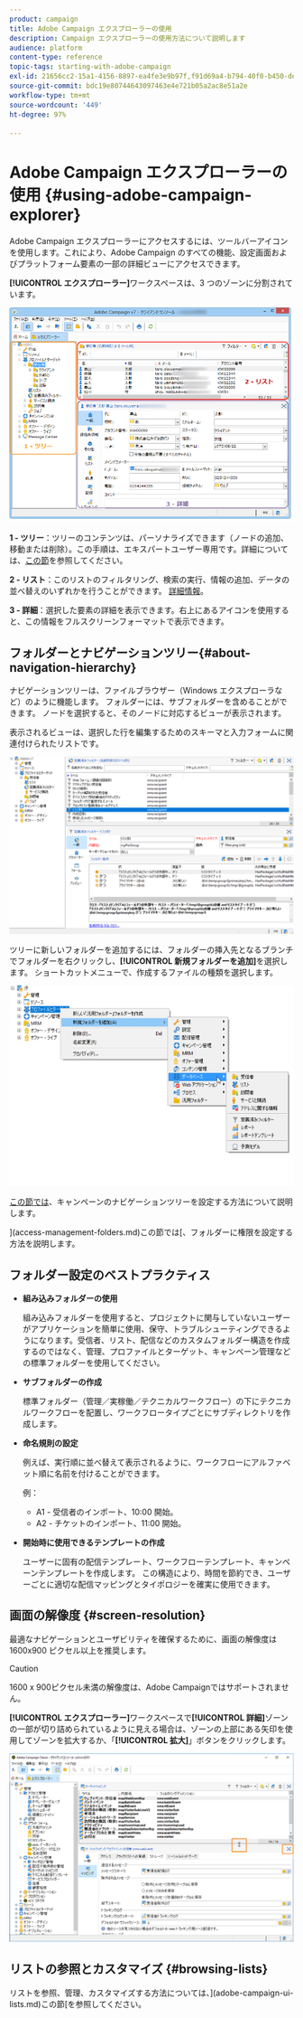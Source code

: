 ```yaml
---
product: campaign
title: Adobe Campaign エクスプローラーの使用
description: Campaign エクスプローラーの使用方法について説明します
audience: platform
content-type: reference
topic-tags: starting-with-adobe-campaign
exl-id: 21656cc2-15a1-4156-8897-ea4fe3e9b97f,f91d69a4-b794-40f0-b450-de862d7333e2
source-git-commit: bdc19e80744643097463e4e721b05a2ac8e51a2e
workflow-type: tm+mt
source-wordcount: '449'
ht-degree: 97%

---
```


# Adobe Campaign エクスプローラーの使用 {#using-adobe-campaign-explorer}

Adobe Campaign エクスプローラーにアクセスするには、ツールバーアイコンを使用します。これにより、Adobe Campaign のすべての機能、設定画面およびプラットフォーム要素の一部の詳細ビューにアクセスできます。

**[!UICONTROL エクスプローラー]**&#x200B;ワークスペースは、3 つのゾーンに分割されています。

![](assets/s_ncs_user_navigation.png)

**1 - ツリー**：ツリーのコンテンツは、パーソナライズできます（ノードの追加、移動または削除）。この手順は、エキスパートユーザー専用です。詳細については、[この節](#about-navigation-hierarchy)を参照してください。

**2 - リスト**：このリストのフィルタリング、検索の実行、情報の追加、データの並べ替えのいずれかを行うことができます。 [詳細情報](adobe-campaign-ui-lists.md)。

**3 - 詳細**：選択した要素の詳細を表示できます。右上にあるアイコンを使用すると、この情報をフルスクリーンフォーマットで表示できます。

## フォルダーとナビゲーションツリー{#about-navigation-hierarchy}

ナビゲーションツリーは、ファイルブラウザー（Windows エクスプローラなど）のように機能します。 フォルダーには、サブフォルダーを含めることができます。 ノードを選択すると、そのノードに対応するビューが表示されます。

表示されるビューは、選択した行を編集するためのスキーマと入力フォームに関連付けられたリストです。

![](assets/d_ncs_integration_navigation.png)

ツリーに新しいフォルダーを追加するには、フォルダーの挿入先となるブランチでフォルダーを右クリックし、**[!UICONTROL 新規フォルダーを追加]**&#x200B;を選択します。 ショートカットメニューで、作成するファイルの種類を選択します。

![](assets/d_ncs_integration_navigation_create.png)

[この節では](../../configuration/using/configuration.md)、キャンペーンのナビゲーションツリーを設定する方法について説明します。

](access-management-folders.md)この節では[、フォルダーに権限を設定する方法を説明します。

## フォルダー設定のベストプラクティス

* **組み込みフォルダーの使用**

   組み込みフォルダーを使用すると、プロジェクトに関与していないユーザーがアプリケーションを簡単に使用、保守、トラブルシューティングできるようになります。受信者、リスト、配信などのカスタムフォルダー構造を作成するのではなく、管理、プロファイルとターゲット、キャンペーン管理などの標準フォルダーを使用してください。

* **サブフォルダーの作成**

   標準フォルダー（管理／実稼働／テクニカルワークフロー）の下にテクニカルワークフローを配置し、ワークフロータイプごとにサブディレクトリを作成します。

* **命名規則の設定**

   例えば、実行順に並べ替えて表示されるように、ワークフローにアルファベット順に名前を付けることができます。

   例：

   * A1 - 受信者のインポート、10:00 開始。
   * A2 - チケットのインポート、11:00 開始。

* **開始時に使用できるテンプレートの作成**

   ユーザーに固有の配信テンプレート、ワークフローテンプレート、キャンペーンテンプレートを作成します。 この構造により、時間を節約でき、ユーザーごとに適切な配信マッピングとタイポロジーを確実に使用できます。

## 画面の解像度 {#screen-resolution}

最適なナビゲーションとユーザビリティを確保するために、画面の解像度は 1600x900 ピクセル以上を推奨します。

>[!CAUTION]
>
>1600 x 900ピクセル未満の解像度は、Adobe Campaignではサポートされません。

**[!UICONTROL エクスプローラー]**&#x200B;ワークスペースで&#x200B;**[!UICONTROL 詳細]**&#x200B;ゾーンの一部が切り詰められているように見える場合は、ゾーンの上部にある矢印を使用してゾーンを拡大するか、「**[!UICONTROL 拡大]**」ボタンをクリックします。

![](assets/s_ncs_user_resolution.png)

## リストの参照とカスタマイズ {#browsing-lists}

リストを参照、管理、カスタマイズする方法については、](adobe-campaign-ui-lists.md)この節[を参照してください。
